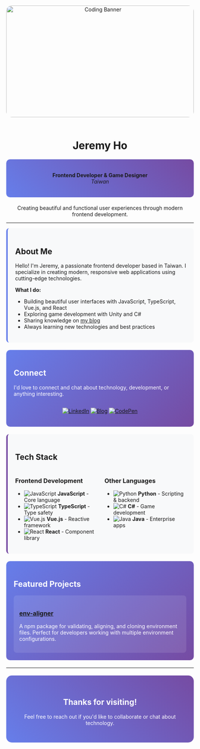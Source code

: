 <div align="center">

<img src="https://images.unsplash.com/photo-1555066931-4365d14bab8c?ixlib=rb-4.0.3&auto=format&fit=crop&w=1200&h=400&q=80" alt="Coding Banner" style="width: 100%; height: 300px; object-fit: cover; border-radius: 15px; margin-bottom: 20px;">

# Jeremy Ho

<div style="background: linear-gradient(45deg, #667eea 0%, #764ba2 100%); padding: 20px; border-radius: 10px; margin: 20px 0;">

**Frontend Developer & Game Designer**  
*Taiwan*

</div>

Creating beautiful and functional user experiences through modern frontend development.

</div>

---

<div style="background-color: #f8f9fa; padding: 20px; border-radius: 8px; border-left: 4px solid #667eea;">

## About Me

Hello! I'm Jeremy, a passionate frontend developer based in Taiwan. I specialize in creating modern, responsive web applications using cutting-edge technologies.

**What I do:**
- Building beautiful user interfaces with JavaScript, TypeScript, Vue.js, and React
- Exploring game development with Unity and C#
- Sharing knowledge on [my blog](https://jeremyho.tw/)
- Always learning new technologies and best practices

</div>

<div style="background: linear-gradient(135deg, #667eea 0%, #764ba2 100%); color: white; padding: 20px; border-radius: 10px; margin: 20px 0;">

## Connect

I'd love to connect and chat about technology, development, or anything interesting.

<div style="display: flex; justify-content: space-around; margin-top: 15px;">

[![LinkedIn](https://img.shields.io/badge/LinkedIn-0077B5?style=for-the-badge&logo=linkedin&logoColor=white)](https://www.linkedin.com/in/chung-ying-ho)
[![Blog](https://img.shields.io/badge/Blog-FF6B6B?style=for-the-badge&logo=medium&logoColor=white)](https://jeremyho.tw/)
[![CodePen](https://img.shields.io/badge/CodePen-000000?style=for-the-badge&logo=codepen&logoColor=white)](https://codepen.io/ChungYingHo)

</div>

</div>

<div style="background-color: #f8f9fa; padding: 20px; border-radius: 8px; border-left: 4px solid #764ba2;">

## Tech Stack

<div style="display: grid; grid-template-columns: 1fr 1fr; gap: 20px; margin-top: 15px;">

<div>

### Frontend Development
- ![JavaScript](https://img.shields.io/badge/JavaScript-F7DF1E?style=flat-square&logo=javascript&logoColor=black) **JavaScript** - Core language
- ![TypeScript](https://img.shields.io/badge/TypeScript-007ACC?style=flat-square&logo=typescript&logoColor=white) **TypeScript** - Type safety
- ![Vue.js](https://img.shields.io/badge/Vue.js-4FC08D?style=flat-square&logo=vue.js&logoColor=white) **Vue.js** - Reactive framework
- ![React](https://img.shields.io/badge/React-61DAFB?style=flat-square&logo=react&logoColor=black) **React** - Component library

</div>

<div>

### Other Languages
- ![Python](https://img.shields.io/badge/Python-3776AB?style=flat-square&logo=python&logoColor=white) **Python** - Scripting & backend
- ![C#](https://img.shields.io/badge/C%23-239120?style=flat-square&logo=c-sharp&logoColor=white) **C#** - Game development
- ![Java](https://img.shields.io/badge/Java-ED8B00?style=flat-square&logo=openjdk&logoColor=white) **Java** - Enterprise apps

</div>

</div>

</div>

<div style="background: linear-gradient(135deg, #667eea 0%, #764ba2 100%); color: white; padding: 20px; border-radius: 10px; margin: 20px 0;">

## Featured Projects

<div style="background-color: rgba(255,255,255,0.1); padding: 15px; border-radius: 8px; margin-top: 15px;">

### [env-aligner](https://www.npmjs.com/~ag_jeremy)
A npm package for validating, aligning, and cloning environment files. Perfect for developers working with multiple environment configurations.

</div>

</div>

---

<div align="center" style="background: linear-gradient(45deg, #667eea 0%, #764ba2 100%); color: white; padding: 30px; border-radius: 15px; margin: 20px 0;">

## Thanks for visiting!

Feel free to reach out if you'd like to collaborate or chat about technology.

</div>

